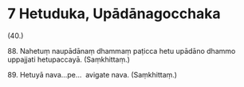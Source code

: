 # 7 Hetuduka, Upādānagocchaka

(40.)

88\. Nahetuṃ naupādānaṃ dhammaṃ paṭicca hetu upādāno dhammo uppajjati hetupaccayā. (Saṃkhittaṃ.)

89\. Hetuyā nava…pe…  avigate nava. (Saṃkhittaṃ.)
